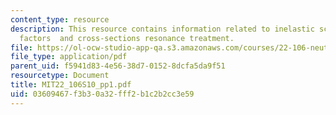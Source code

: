 ```yaml
---
content_type: resource
description: This resource contains information related to inelastic scattering, dancoff
  factors  and cross-sections resonance treatment.
file: https://ol-ocw-studio-app-qa.s3.amazonaws.com/courses/22-106-neutron-interactions-and-applications-spring-2010/03609467f3b30a32fff2b1c2b2cc3e59_MIT22_106S10_pp1.pdf
file_type: application/pdf
parent_uid: f5941d83-4e56-38d7-0152-8dcfa5da9f51
resourcetype: Document
title: MIT22_106S10_pp1.pdf
uid: 03609467-f3b3-0a32-fff2-b1c2b2cc3e59
---
```

